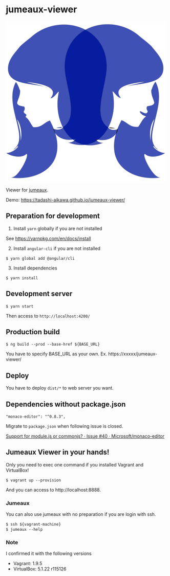 # jumeaux-viewer

<img src="./src/assets/jumeaux.png" width="500" height="500">

Viewer for [jumeaux](https://github.com/tadashi-aikawa/jumeaux).

Demo: https://tadashi-aikawa.github.io/jumeaux-viewer/

## Preparation for development

1. Install `yarn` globally if you are not installed

See https://yarnpkg.com/en/docs/install

2. Install `angular-cli` if you are not installed

```
$ yarn global add @angular/cli
```

3. Install dependencies

```
$ yarn install
```

## Development server

```
$ yarn start
```

Then access to `http://localhost:4200/`

## Production build

```
$ ng build --prod --base-href ${BASE_URL}
```

You have to specify BASE_URL as your own.
Ex. https://xxxxx/jumeaux-viewer/

## Deploy

You have to deploy `dist/*` to web server you want.

## Dependencies without package.json

```
"monaco-editor": "^0.8.3",
```

Migrate to `package.json` when following issue is closed.

[Support for module\.js or commonjs? · Issue \#40 · Microsoft/monaco\-editor](https://github.com/Microsoft/monaco-editor/issues/40)

## Jumeaux Viewer in your hands!

Only you need to exec one command if you installed Vagrant and VirtualBox!

```
$ vagrant up --provision
```

And you can access to http://localhost:8888.

### Jumeaux

You can also use jumeaux with no preparation if you are login with ssh.

```
$ ssh ${vagrant-machine}
$ jumeaux --help
```

### Note

I confirmed it with the following versions

* Vagrant: 1.9.5
* VirtualBox: 5.1.22 r115126

